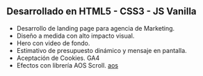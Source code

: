 ## Desarrollado en HTML5 - CSS3 - JS Vanilla

- Desarrollo de landing page para agencia de Marketing.
- Diseño a medida con alto impacto visual.
- Hero con video de fondo.
- Estimativo de presupuesto dinámico y mensaje en pantalla.
- Aceptación de Cookies. GA4
- Efectos con librería AOS Scroll. [aos](https://michalsnik.github.io/aos/)



